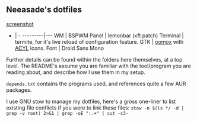 ## Neeasade's dotfiles
[screenshot](https://u.teknik.io/3924RI.png)

 +	 | -
---------|---
WM	 | BSPWM
Panel	 | lemonbar (xft patch)
Terminal | termite, for it's live reload of configuration feature.
GTK 	 | [oomox](https://github.com/actionless/oomox) with [ACYL](http://pobtott.deviantart.com/art/Any-Color-You-Like-175624910) icons.
Font 	 | Droid Sans Mono

Further details can be found within the folders here themselves, at a top level. The README's assume you are familiar with the tool/program you are reading about, and describe how I use them in my setup.

`depends.txt` contains the programs used, and references quite a few AUR packages.

I use GNU stow to manage my dotfiles, here's a gross one-liner to list existing file conflicts if you were to link these files: `stow -n $(ls */ -d | grep -v root) 2>&1 | grep -oE ":.+" | cut -c3-`
